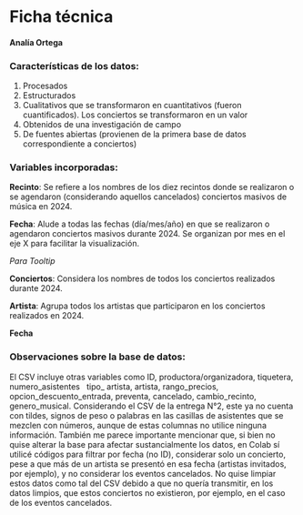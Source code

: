 # Ficha técnica
#### Analía Ortega

### Características de los datos:
1. Procesados
2. Estructurados
3. Cualitativos que se transformaron en cuantitativos (fueron cuantificados). Los conciertos se transformaron en un valor
4. Obtenidos de una investigación de campo
5. De fuentes abiertas (provienen de la primera base de datos correspondiente a conciertos)

### Variables incorporadas:

**Recinto**: Se refiere a los nombres de los diez recintos donde se realizaron o se agendaron (considerando aquellos cancelados) conciertos masivos de música en 2024.

**Fecha**: Alude a todas las fechas (día/mes/año) en que se realizaron o agendaron conciertos masivos durante 2024.
Se organizan por mes en el eje X para facilitar la visualización.

*Para Tooltip*

**Conciertos**: Considera los nombres de todos los conciertos realizados durante 2024.

**Artista**: Agrupa todos los artistas que participaron en los conciertos realizados en 2024.

**Fecha**

### Observaciones sobre la base de datos:

El CSV incluye otras variables como ID, productora/organizadora, tiquetera, numero_asistentes   tipo_ artista, artista, rango_precios, opcion_descuento_entrada, preventa, cancelado, cambio_recinto, genero_musical. Considerando el CSV de la entrega N°2, este ya no cuenta con tildes, signos de peso o palabras en las casillas de asistentes que se mezclen con números, aunque de estas columnas no utilice ninguna información. También me parece importante mencionar que, si bien no quise alterar la base para afectar sustancialmente los datos, en Colab sí utilicé códigos para filtrar por fecha (no ID), considerar solo un concierto, pese a que más de un artista se presentó en esa fecha (artistas invitados, por ejemplo), y no considerar los eventos cancelados. No quise limpiar estos datos como tal del CSV debido a que no quería transmitir, en los datos limpios, que estos conciertos no existieron, por ejemplo, en el caso de los eventos cancelados. 
